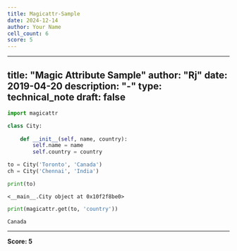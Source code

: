 ```yaml
---
title: Magicattr-Sample
date: 2024-12-14
author: Your Name
cell_count: 6
score: 5
---
```


---
title: "Magic Attribute Sample"
author: "Rj"
date: 2019-04-20
description: "-"
type: technical_note
draft: false
---

```python
import magicattr
```


```python
class City:
        
    def __init__(self, name, country):
        self.name = name
        self.country = country
```


```python
to = City('Toronto', 'Canada')
ch = City('Chennai', 'India')
```


```python
print(to)
```

    <__main__.City object at 0x10f2f8be0>



```python
print(magicattr.get(to, 'country'))
```

    Canada



---
**Score: 5**